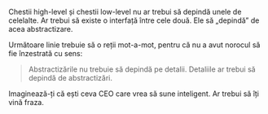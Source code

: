 Chestii high-level și chestii low-level nu ar trebui să depindă unele de celelalte. Ar trebui să existe o interfață între cele două. Ele să „depindă” de acea abstractizare.

Următoare linie trebuie să o reții mot-a-mot, pentru că nu a avut norocul să fie înzestrată cu sens:

>Abstractizările nu trebuie să depindă pe detalii. Detaliile ar trebui să depindă de abstractizări.

Imaginează-ți că ești ceva CEO care vrea să sune inteligent. Ar trebui să îți vină fraza.